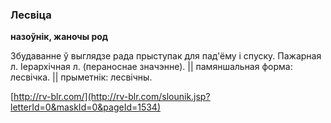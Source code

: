 ### Лесвіца
**назоўнік, жаночы род**

Збудаванне ў выглядзе рада прыступак для пад'ёму і спуску. Пажарная л. Іерархічная л. (пераноснае значэнне). || памяншальная форма: лесвічка. || прыметнік: лесвічны.

<a rel="author">[http://rv-blr.com/](http://rv-blr.com/slounik.jsp?letterId=0&maskId=0&pageId=1534)</a>

